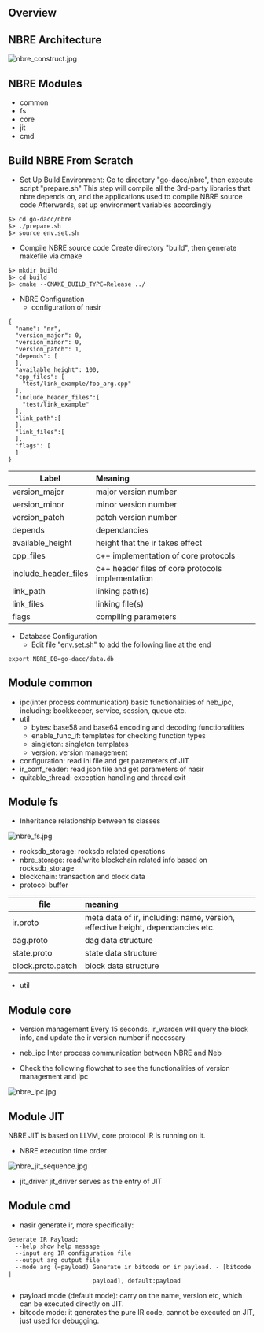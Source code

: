 
## Overview

## NBRE Architecture

![nbre_construct.jpg](https://github.com/daccproject/go-dacc/raw/feature/nbre/nbre/doc/jpg/nbre_construct.jpg)

## NBRE Modules
* common
* fs
* core
* jit
* cmd

## Build NBRE From Scratch
* Set Up Build Environment:
  Go to directory "go-dacc/nbre", then execute script "prepare.sh"
  This step will compile all the 3rd-party libraries that nbre depends on, and the applications used to compile NBRE source code
  Afterwards, set up environment variables accordingly

```
$> cd go-dacc/nbre
$> ./prepare.sh
$> source env.set.sh
```

* Compile NBRE source code
  Create directory "build", then generate makefile via cmake
```
$> mkdir build
$> cd build
$> cmake --CMAKE_BUILD_TYPE=Release ../
```

* NBRE Configuration
  * configuration of nasir
```
{
  "name": "nr",
  "version_major": 0,
  "version_minor": 0,
  "version_patch": 1,
  "depends": [
  ],
  "available_height": 100,
  "cpp_files": [
    "test/link_example/foo_arg.cpp"
  ],
  "include_header_files":[
    "test/link_example"
  ],
  "link_path":[
  ],
  "link_files":[
  ],
  "flags": [
  ]
}
```

|Label|Meaning|
|---|:---|
|version_major| major version number |
|version_minor| minor version number |
|version_patch| patch version number |
|depends| dependancies |
|available_height| height that the ir takes effect |
|cpp_files| c++ implementation of core protocols |
|include_header_files| c++ header files of core protocols implementation |
|link_path| linking path(s) |
|link_files| linking file(s) |
|flags| compiling parameters |

* Database Configuration 
  * Edit file "env.set.sh" to add the following line at the end
```
export NBRE_DB=go-dacc/data.db
```

## Module common
* ipc(inter process communication)
  basic functionalities of neb_ipc, including: bookkeeper, service, session, queue etc.
* util
  * bytes: base58 and base64 encoding and decoding functionalities
  * enable_func_if: templates for checking function types
  * singleton: singleton templates
  * version: version management
* configuration: read ini file and get parameters of JIT
* ir_conf_reader: read json file and get parameters of nasir
* quitable_thread: exception handling and thread exit

## Module fs
* Inheritance relationship between fs classes 

![nbre_fs.jpg](https://github.com/daccproject/go-dacc/raw/feature/nbre/nbre/doc/jpg/nbre_fs.jpg)

* rocksdb_storage: rocksdb related operations
* nbre_storage: read/write blockchain related info based on rocksdb_storage
* blockchain: transaction and block data
* protocol buffer

| file | meaning |
|---|:---|
|ir.proto| meta data of ir, including: name, version, effective height, dependancies etc. |
|dag.proto| dag data structure |
|state.proto| state data structure |
|block.proto.patch| block data structure |

* util

## Module core
* Version management
Every 15 seconds, ir_warden will query the block info, and update the ir version number if necessary

* neb_ipc
  Inter process communication between NBRE and Neb

* Check the following flowchat to see the functionalities of version management and ipc


![nbre_ipc.jpg](https://github.com/daccproject/go-dacc/blob/feature/nbredev/nbre/doc/jpg/nbre_ipc.jpg)

## Module JIT
NBRE JIT is based on LLVM, core protocol IR is running on it.

* NBRE execution time order


![nbre_jit_sequence.jpg](https://github.com/daccproject/go-dacc/raw/feature/nbre/nbre/doc/jpg/nbre_jit_sequence.jpg)

  * jit_driver
    jit_driver serves as the entry of JIT

## Module cmd
  * nasir
    generate ir, more specifically: 

```
Generate IR Payload:
  --help show help message
  --input arg IR configuration file
  --output arg output file
  --mode arg (=payload) Generate ir bitcode or ir payload. - [bitcode |
                        payload], default:payload

```
* payload mode (default mode): carry on the name, version etc, which can be executed directly on JIT.
* bitcode mode: it generates the pure IR code, cannot be executed on JIT, just used for debugging.
